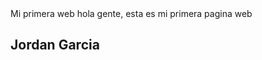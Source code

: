 <html>
    <head>
       <tittle>Mi primera web</tittle>
  </head>
  <body>
    <hi>hola gente, esta es mi primera pagina web</h1>
    <h2>Jordan Garcia</h2>
  </body>
  </html>
      
